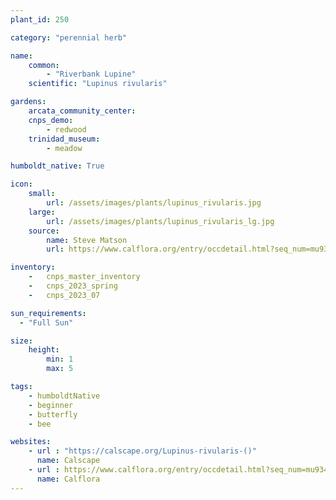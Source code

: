 ```yaml
---
plant_id: 250 

category: "perennial herb"

name: 
    common: 
        - "Riverbank Lupine" 
    scientific: "Lupinus rivularis"  

gardens: 
    arcata_community_center:
    cnps_demo:
        - redwood
    trinidad_museum:
        - meadow

humboldt_native: True

icon: 
    small: 
        url: /assets/images/plants/lupinus_rivularis.jpg 
    large: 
        url: /assets/images/plants/lupinus_rivularis_lg.jpg 
    source: 
        name: Steve Matson 
        url: https://www.calflora.org/entry/occdetail.html?seq_num=mu9347 

inventory: 
    -   cnps_master_inventory
    -   cnps_2023_spring
    -   cnps_2023_07 

sun_requirements:
  - "Full Sun"

size:
    height: 
        min: 1 
        max: 5

tags: 
    - humboldtNative
    - beginner
    - butterfly
    - bee

websites:
    - url : "https://calscape.org/Lupinus-rivularis-()"
      name: Calscape
    - url : https://www.calflora.org/entry/occdetail.html?seq_num=mu9347
      name: Calflora
---
```

